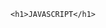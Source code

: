 <!DOCTYPE html>
<html lang="en">
<head>
    <meta charset="UTF-8">
    <meta http-equiv="X-UA-Compatible" content="IE=edge">
    <meta name="viewport" content="width=device-width, initial-scale=1.0">
    <title>Javascript Alerts</title>
</head>
<body>
    <script>
        alert("Error! please enter a new password")
    </script>
    
    
    
    <h1>JAVASCRIPT</h1>
</body>
</html>
